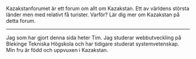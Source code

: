 Kazakstanforumet är ett forum om allt om Kazakstan. Ett av världens största länder
men med relativt få turister. Varför?
Lär dig mer om Kazakstan på detta forum.

<hr>

Jag som har gjort denna sida heter Tim. Jag studerar webbutveckling på Blekinge Tekniska
Högskola och har tidigare studerat systemvetenskap. <br/>
Min fru är född och uppvuxen i Kazakstan.


